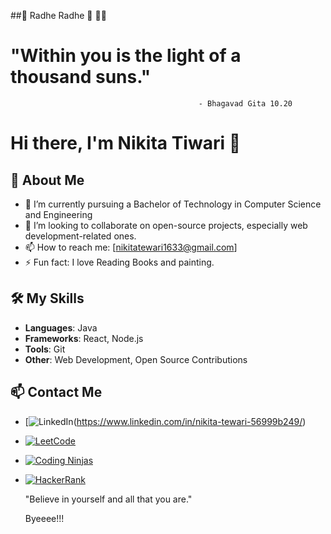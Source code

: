 
##🌟 Radhe Radhe 🌟
💫🌟
 # "Within you is the light of a thousand suns."
                                              - Bhagavad Gita 10.20


# Hi there, I'm Nikita Tiwari 👋

## 🌱 About Me
- 🔭 I’m currently pursuing a Bachelor of Technology in Computer Science and Engineering 
- 👯 I’m looking to collaborate on open-source projects, especially web development-related ones.
- 📫 How to reach me: [nikitatewari1633@gmail.com]
- ⚡ Fun fact: I love Reading Books and painting.

## 🛠️ My Skills
- **Languages**:  Java
- **Frameworks**: React, Node.js
- **Tools**: Git
- **Other**: Web Development, Open Source Contributions


## 📫 Contact Me

- [![LinkedIn](https://icons8.com/icon/8808/linkedin)(https://www.linkedin.com/in/nikita-tewari-56999b249/)
- [![LeetCode](https://upload.wikimedia.org/wikipedia/commons/thumb/1/19/LeetCode_logo_white.svg/1280px-LeetCode_logo_white.svg.png)](https://leetcode.com/u/Nikita1822/)
- [![Coding Ninjas](https://example.com/path/to/coding-ninjas-logo.png)](https://www.naukri.com/code360/profile/Nikki_81) 
- [![HackerRank](https://upload.wikimedia.org/wikipedia/commons/6/6a/HackerRank_logo.png)](https://www.hackerrank.com/profile/tewarinikita1008)

 
   "Believe in yourself
   and all that you are."
  
   Byeeee!!! 

